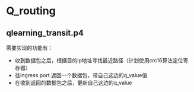 # Q_routing
## qlearning_transit.p4
需要实现的功能有：
- 收到数据包之后，根据目的ip地址寻找最近路径（计划使用crc16算法定位寄存器）
- 往ingress port 返回一个数据包，带自己这边的q_value值
- 在收到返回的数据包之后，更新自己这边的q_value
